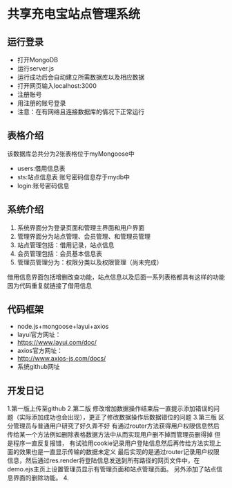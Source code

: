 # 共享充电宝站点管理系统

## 运行登录
- 打开MongoDB
- 运行server.js
- 运行成功后会自动建立所需数据库以及相应数据
- 打开网页输入localhost:3000
- 注册账号
- 用注册的账号登录
- 注意：在有网络且连接数据库的情况下正常运行

## 表格介绍
该数据库总共分为2张表格位于myMongoose中
- users:借用信息表
- sts:站点信息表
账号密码信息存于mydb中
- login:账号密码信息

## 系统介绍
1. 系统界面分为登录页面和管理主界面和用户界面
2. 管理界面分为站点管理、会员管理、和管理员管理
3. 站点管理包括：借用记录，站点信息
4. 会员管理包括：会员基本信息表
5. 管理员管理分为：权限分类以及权限管理（尚未完成）

借用信息界面包括增删改查功能，站点信息以及后面一系列表格都具有这样的功能因为代码重复就链接了借用信息

## 代码框架
- node.js+mongoose+layui+axios
- layui官方网址：
- https://www.layui.com/doc/
- axios官方网址：
- http://www.axios-js.com/docs/
- 系统github网址
## 开发日记
1.第一版上传至github
2.第二版 修改增加数据操作结束后一直提示添加错误的问题（实际添加成功也会出现），更正了修改数据操作后数据错位的问题
3.第三版 区分管理员与普通用户研究了好久弄不好  有通过router方法获得用户权限信息然后传给某一个方法例如删除表格数据方法中从而实现用户删不掉而管理员删得掉 但是程序一直反复报错，
有试验用cookie记录用户登陆信息然后再传给方法实现上面的效果也是一直显示传输的数据未定义 最后实现的是通过router记录用户权限信息，然后通过res.render将登陆信息发送到所有路径的网页文件中，在demo.ejs主页上设置管理员显示有管理页面和站点管理页面。 另外添加了站点信息界面的删除功能。
4.